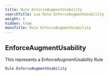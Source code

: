 ```yaml
---
title: Rule EnforceAugmentUsability
searchTitle: Lua Rule EnforceAugmentUsability
weight: 1
hidden: true
menuTitle: Rule EnforceAugmentUsability
---
```

## EnforceAugmentUsability

This represents a EnforceAugmentUsability Rule
```lua
Rule.EnforceAugmentUsability
```